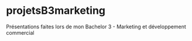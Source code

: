 # projetsB3marketing
Présentations faites lors de mon Bachelor 3 - Marketing et développement commercial
